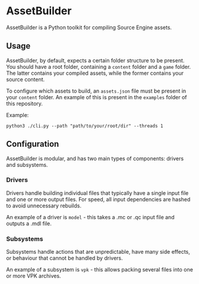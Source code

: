 # AssetBuilder

AssetBuilder is a Python toolkit for compiling Source Engine assets.

## Usage
AssetBuilder, by default, expects a certain folder structure to be present. You should have a root folder, containing a `content` folder and a `game` folder. The latter contains your compiled assets, while the former contains your source content.

To configure which assets to build, an `assets.json` file must be present in your `content` folder. An example of this is present in the `examples` folder of this repository.

Example:
```
python3 ./cli.py --path "path/to/your/root/dir" --threads 1
```

## Configuration

AssetBuilder is modular, and has two main types of components: drivers and subsystems.

### Drivers
Drivers handle building individual files that typically have a single input file and one or more output files. For speed, all input dependencies are hashed to avoid unnecessary rebuilds.

An example of a driver is `model` - this takes a .mc or .qc input file and outputs a .mdl file.

### Subsystems
Subsystems handle actions that are unpredictable, have many side effects, or behaviour that cannot be handled by drivers.

An example of a subsystem is `vpk` - this allows packing several files into one or more VPK archives.